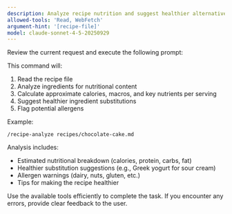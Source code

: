 ```yaml
---
description: Analyze recipe nutrition and suggest healthier alternatives
allowed-tools: 'Read, WebFetch'
argument-hint: '[recipe-file]'
model: claude-sonnet-4-5-20250929
---
```


Review the current request and execute the following prompt:

This command will:
1. Read the recipe file
2. Analyze ingredients for nutritional content
3. Calculate approximate calories, macros, and key nutrients per serving
4. Suggest healthier ingredient substitutions
5. Flag potential allergens

Example:
```
/recipe-analyze recipes/chocolate-cake.md
```

Analysis includes:
- Estimated nutritional breakdown (calories, protein, carbs, fat)
- Healthier substitution suggestions (e.g., Greek yogurt for sour cream)
- Allergen warnings (dairy, nuts, gluten, etc.)
- Tips for making the recipe healthier

Use the available tools efficiently to complete the task. If you encounter any errors, provide clear feedback to the user.

